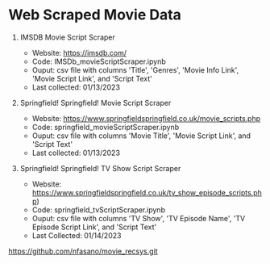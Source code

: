# Web Scraped Movie Data

1. IMSDB Movie Script Scraper 
    - Website: https://imsdb.com/
    - Code: IMSDb_movieScriptScraper.ipynb
    - Ouput: csv file with columns 'Title', 'Genres', 'Movie Info Link', 'Movie Script Link', and 'Script Text' 
    - Last collected: 01/13/2023

2. Springfield! Springfield! Movie Script Scraper 
    - Website: https://www.springfieldspringfield.co.uk/movie_scripts.php
    - Code: springfield_movieScriptScraper.ipynb 
    - Ouput: csv file with columns 'Movie Title', 'Movie Script Link', and 'Script Text' 
    - Last collected: 01/13/2023

3. Springfield! Springfield! TV Show Script Scraper 
    - Website: https://www.springfieldspringfield.co.uk/tv_show_episode_scripts.php)
    - Code: springfield_tvScriptScraper.ipynb
    - Ouput: csv file with columns 'TV Show', 'TV Episode Name', 'TV Episode Script Link', and 'Script Text' 
    - Last Collected: 01/14/2023

https://github.com/nfasano/movie_recsys.git
